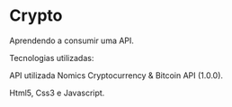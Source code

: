 # Crypto
Aprendendo a consumir uma API.

Tecnologias utilizadas:

API utilizada Nomics Cryptocurrency & Bitcoin API (1.0.0).

Html5, Css3 e Javascript.
